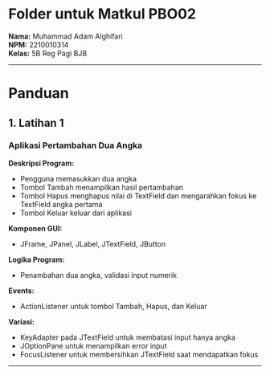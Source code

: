 # Folder untuk Matkul PBO02

**Nama:** Muhammad Adam Alghifari  
**NPM:** 2210010314  
**Kelas:** 5B Reg Pagi BJB  

---

# Panduan

## 1. Latihan 1
### Aplikasi Pertambahan Dua Angka

**Deskripsi Program:**
- Pengguna memasukkan dua angka
- Tombol Tambah menampilkan hasil pertambahan
- Tombol Hapus menghapus nilai di TextField dan mengarahkan fokus ke TextField angka pertama
- Tombol Keluar keluar dari aplikasi

**Komponen GUI:**
- JFrame, JPanel, JLabel, JTextField, JButton

**Logika Program:**
- Penambahan dua angka, validasi input numerik

**Events:**
- ActionListener untuk tombol Tambah, Hapus, dan Keluar

**Variasi:**
- KeyAdapter pada JTextField untuk membatasi input hanya angka
- JOptionPane untuk menampilkan error input
- FocusListener untuk membersihkan JTextField saat mendapatkan fokus

---

